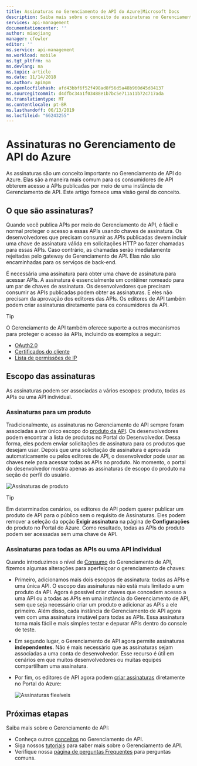 ```yaml
---
title: Assinaturas no Gerenciamento de API do Azure|Microsoft Docs
description: Saiba mais sobre o conceito de assinaturas no Gerenciamento de API do Azure.
services: api-management
documentationcenter: ''
author: miaojiang
manager: cfowler
editor: ''
ms.service: api-management
ms.workload: mobile
ms.tgt_pltfrm: na
ms.devlang: na
ms.topic: article
ms.date: 11/14/2018
ms.author: apimpm
ms.openlocfilehash: afd43bbf6f52f498ad8f56d5a48b960d45d84137
ms.sourcegitcommit: d4dfbc34a1f03488e1b7bc5e711a11b72c717ada
ms.translationtype: MT
ms.contentlocale: pt-BR
ms.lasthandoff: 06/13/2019
ms.locfileid: "66243255"
---
```

# <a name="subscriptions-in-azure-api-management"></a>Assinaturas no Gerenciamento de API do Azure

As assinaturas são um conceito importante no Gerenciamento de API do Azure. Elas são a maneira mais comum para os consumidores de API obterem acesso a APIs publicadas por meio de uma instância de Gerenciamento de API. Este artigo fornece uma visão geral do conceito.

## <a name="what-are-subscriptions"></a>O que são assinaturas?

Quando você publica APIs por meio do Gerenciamento de API, é fácil e normal proteger o acesso a essas APIs usando chaves de assinatura. Os desenvolvedores que precisam consumir as APIs publicadas devem incluir uma chave de assinatura válida em solicitações HTTP ao fazer chamadas para essas APIs. Caso contrário, as chamadas serão imediatamente rejeitadas pelo gateway de Gerenciamento de API. Elas não são encaminhadas para os serviços de back-end.

É necessária uma assinatura para obter uma chave de assinatura para acessar APIs. A assinatura é essencialmente um contêiner nomeado para um par de chaves de assinatura. Os desenvolvedores que precisam consumir as APIs publicadas podem obter as assinaturas. E eles não precisam da aprovação dos editores das APIs. Os editores de API também podem criar assinaturas diretamente para os consumidores da API.

> [!TIP]
> O Gerenciamento de API também oferece suporte a outros mecanismos para proteger o acesso às APIs, incluindo os exemplos a seguir:
> - [OAuth2.0](api-management-howto-protect-backend-with-aad.md)
> - [Certificados do cliente](api-management-howto-mutual-certificates-for-clients.md)
> - [Lista de permissões de IP](https://docs.microsoft.com/azure/api-management/api-management-access-restriction-policies#RestrictCallerIPs)

## <a name="scope-of-subscriptions"></a>Escopo das assinaturas

As assinaturas podem ser associadas a vários escopos: produto, todas as APIs ou uma API individual.

### <a name="subscriptions-for-a-product"></a>Assinaturas para um produto

Tradicionalmente, as assinaturas no Gerenciamento de API sempre foram associadas a um único escopo do [produto da API](api-management-terminology.md). Os desenvolvedores podem encontrar a lista de produtos no Portal do Desenvolvedor. Dessa forma, eles podem enviar solicitações de assinatura para os produtos que desejam usar. Depois que uma solicitação de assinatura é aprovada automaticamente ou pelos editores de API, o desenvolvedor pode usar as chaves nele para acessar todas as APIs no produto. No momento, o portal do desenvolvedor mostra apenas as assinaturas de escopo do produto na seção de perfil do usuário. 

![Assinaturas de produto](./media/api-management-subscriptions/product-subscription.png)

> [!TIP]
> Em determinados cenários, os editores de API podem querer publicar um produto de API para o público sem o requisito de Assinaturas. Eles podem remover a seleção da opção **Exigir assinatura** na página de **Configurações** do produto no Portal do Azure. Como resultado, todas as APIs do produto podem ser acessadas sem uma chave de API.

### <a name="subscriptions-for-all-apis-or-an-individual-api"></a>Assinaturas para todas as APIs ou uma API individual

Quando introduzimos o nível de [Consumo](https://aka.ms/apimconsumptionblog) do Gerenciamento de API, fizemos algumas alterações para aperfeiçoar o gerenciamento de chaves:
- Primeiro, adicionamos mais dois escopos de assinatura: todas as APIs e uma única API. O escopo das assinaturas não está mais limitado a um produto da API. Agora é possível criar chaves que concedem acesso a uma API ou a todas as APIs em uma instância do Gerenciamento de API, sem que seja necessário criar um produto e adicionar as APIs a ele primeiro. Além disso, cada instância de Gerenciamento de API agora vem com uma assinatura imutável para todas as APIs. Essa assinatura torna mais fácil e mais simples testar e depurar APIs dentro do console de teste.

- Em segundo lugar, o Gerenciamento de API agora permite assinaturas **independentes**. Não é mais necessário que as assinaturas sejam associadas a uma conta de desenvolvedor. Esse recurso é útil em cenários em que muitos desenvolvedores ou muitas equipes compartilham uma assinatura.

- Por fim, os editores de API agora podem [criar assinaturas](api-management-howto-create-subscriptions.md) diretamente no Portal do Azure:

    ![Assinaturas flexíveis](./media/api-management-subscriptions/flexible-subscription.png)

## <a name="next-steps"></a>Próximas etapas
Saiba mais sobre o Gerenciamento de API:

+ Conheça outros [conceitos](api-management-terminology.md) no Gerenciamento de API.
+ Siga nossos [tutoriais](import-and-publish.md) para saber mais sobre o Gerenciamento de API.
+ Verifique nossa [página de perguntas Frequentes](api-management-faq.md) para perguntas comuns.
